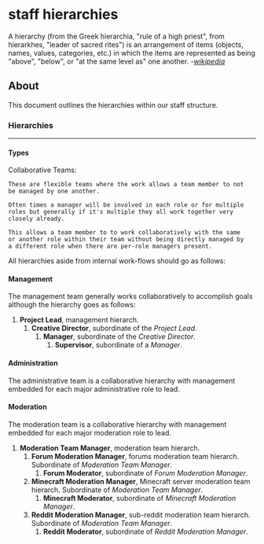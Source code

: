# staff hierarchies

A hierarchy (from the Greek hierarchia, "rule of a high priest", from
hierarkhes, "leader of sacred rites") is an arrangement of items
(objects, names, values, categories, etc.) in which the items are
represented as being "above", "below", or "at the same level as" one
another. *-[wikipedia](https://en.wikipedia.org/wiki/Hierarchy)*

## About
This document outlines the hierarchies within our staff structure.

### Hierarchies
---------------
#### Types

Collaborative Teams:

    These are flexible teams where the work allows a team member to not
    be managed by one another.

    Often times a manager will be involved in each role or for multiple
    roles but generally if it's multiple they all work together very
    closely already.

    This allows a team member to to work collaboratively with the same
    or another role within their team without being directly managed by
    a different role when there are per-role managers present.

All hierarchies aside from internal work-flows should go as follows:

#### Management
The management team generally works collaboratively to accomplish goals
although the hierarchy goes as follows:

1. **Project Lead**, management hierarch.
    1. **Creative Director**, subordinate of the *Project Lead*.
        1. **Manager**, subordinate of the *Creative Director*.
            1. **Supervisor**, subordinate of a *Manager*.

#### Administration
The administrative team is a collaborative hierarchy with management
embedded for each major administrative role to lead.

#### Moderation
The moderation team is a collaborative hierarchy with management
embedded for each major moderation role to lead.

1. **Moderation Team Manager**, moderation team hierarch.
    1. **Forum Moderation Manager**, forums moderation team hierarch.
    Subordinate of *Moderation Team Manager*.
        1. **Forum Moderator**, subordinate of *Forum Moderation Manager*.
    2. **Minecraft Moderation Manager**, Minecraft server moderation
    team hierarch. Subordinate of *Moderation Team Manager*.
        1. **Minecraft Moderator**, subordinate of *Minecraft Moderation
        Manager*.
    3. **Reddit Moderation Manager**, sub-reddit moderation team hierarch.
    Subordinate of *Moderation Team Manager*.
        1. **Reddit Moderator**, subordinate of *Reddit Moderation
        Manager*.

